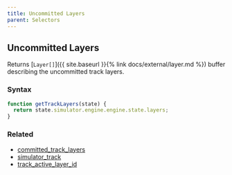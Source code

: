 ```yaml
---
title: Uncommitted Layers
parent: Selectors
---
```


## Uncommitted Layers

Returns [`Layer[]`]({{ site.baseurl }}{% link docs/external/layer.md %}) buffer describing the uncommitted track layers.

### Syntax

```js
function getTrackLayers(state) {
  return state.simulator.engine.engine.state.layers;
}
```

### Related

- [committed_track_layers](./committed_track_layers.md)
- [simulator_track](./simulator_track.md)
- [track_active_layer_id](./track_active_layer_id.md)
